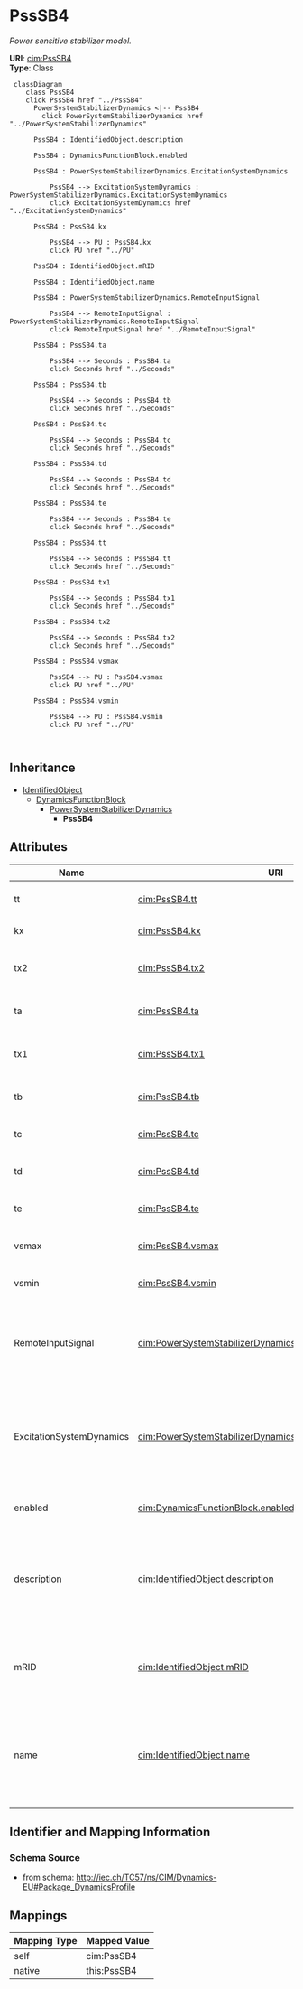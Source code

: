 # PssSB4


_Power sensitive stabilizer model._





**URI**: [cim:PssSB4](http://iec.ch/TC57/CIM100#PssSB4)<br />
**Type**: Class




```mermaid
 classDiagram
    class PssSB4
    click PssSB4 href "../PssSB4"
      PowerSystemStabilizerDynamics <|-- PssSB4
        click PowerSystemStabilizerDynamics href "../PowerSystemStabilizerDynamics"
      
      PssSB4 : IdentifiedObject.description
        
      PssSB4 : DynamicsFunctionBlock.enabled
        
      PssSB4 : PowerSystemStabilizerDynamics.ExcitationSystemDynamics
        
          PssSB4 --> ExcitationSystemDynamics : PowerSystemStabilizerDynamics.ExcitationSystemDynamics
          click ExcitationSystemDynamics href "../ExcitationSystemDynamics"
        
      PssSB4 : PssSB4.kx
        
          PssSB4 --> PU : PssSB4.kx
          click PU href "../PU"
        
      PssSB4 : IdentifiedObject.mRID
        
      PssSB4 : IdentifiedObject.name
        
      PssSB4 : PowerSystemStabilizerDynamics.RemoteInputSignal
        
          PssSB4 --> RemoteInputSignal : PowerSystemStabilizerDynamics.RemoteInputSignal
          click RemoteInputSignal href "../RemoteInputSignal"
        
      PssSB4 : PssSB4.ta
        
          PssSB4 --> Seconds : PssSB4.ta
          click Seconds href "../Seconds"
        
      PssSB4 : PssSB4.tb
        
          PssSB4 --> Seconds : PssSB4.tb
          click Seconds href "../Seconds"
        
      PssSB4 : PssSB4.tc
        
          PssSB4 --> Seconds : PssSB4.tc
          click Seconds href "../Seconds"
        
      PssSB4 : PssSB4.td
        
          PssSB4 --> Seconds : PssSB4.td
          click Seconds href "../Seconds"
        
      PssSB4 : PssSB4.te
        
          PssSB4 --> Seconds : PssSB4.te
          click Seconds href "../Seconds"
        
      PssSB4 : PssSB4.tt
        
          PssSB4 --> Seconds : PssSB4.tt
          click Seconds href "../Seconds"
        
      PssSB4 : PssSB4.tx1
        
          PssSB4 --> Seconds : PssSB4.tx1
          click Seconds href "../Seconds"
        
      PssSB4 : PssSB4.tx2
        
          PssSB4 --> Seconds : PssSB4.tx2
          click Seconds href "../Seconds"
        
      PssSB4 : PssSB4.vsmax
        
          PssSB4 --> PU : PssSB4.vsmax
          click PU href "../PU"
        
      PssSB4 : PssSB4.vsmin
        
          PssSB4 --> PU : PssSB4.vsmin
          click PU href "../PU"
        
      
```





## Inheritance
* [IdentifiedObject](IdentifiedObject.md)
    * [DynamicsFunctionBlock](DynamicsFunctionBlock.md)
        * [PowerSystemStabilizerDynamics](PowerSystemStabilizerDynamics.md)
            * **PssSB4**



## Attributes


| Name | URI | Cardinality and Range | Description | Inheritance |
| ---  | --- | --- | --- | --- |
| tt | [cim:PssSB4.tt](http://iec.ch/TC57/CIM100#PssSB4.tt) | 1 <br />  [Seconds](Seconds.md)  | Time constant (<i>Tt</i>) (&gt;= 0) | direct |
| kx | [cim:PssSB4.kx](http://iec.ch/TC57/CIM100#PssSB4.kx) | 1 <br />  [PU](PU.md)  | Gain (<i>Kx</i>) | direct |
| tx2 | [cim:PssSB4.tx2](http://iec.ch/TC57/CIM100#PssSB4.tx2) | 1 <br />  [Seconds](Seconds.md)  | Time constant (<i>Tx2</i>) (&gt;= 0) | direct |
| ta | [cim:PssSB4.ta](http://iec.ch/TC57/CIM100#PssSB4.ta) | 1 <br />  [Seconds](Seconds.md)  | Time constant (<i>Ta</i>) (&gt;= 0) | direct |
| tx1 | [cim:PssSB4.tx1](http://iec.ch/TC57/CIM100#PssSB4.tx1) | 1 <br />  [Seconds](Seconds.md)  | Reset time constant (<i>Tx1</i>) (&gt;= 0) | direct |
| tb | [cim:PssSB4.tb](http://iec.ch/TC57/CIM100#PssSB4.tb) | 1 <br />  [Seconds](Seconds.md)  | Time constant (<i>Tb</i>) (&gt;= 0) | direct |
| tc | [cim:PssSB4.tc](http://iec.ch/TC57/CIM100#PssSB4.tc) | 1 <br />  [Seconds](Seconds.md)  | Time constant (<i>Tc</i>) (&gt;= 0) | direct |
| td | [cim:PssSB4.td](http://iec.ch/TC57/CIM100#PssSB4.td) | 1 <br />  [Seconds](Seconds.md)  | Time constant (<i>Td</i>) (&gt;= 0) | direct |
| te | [cim:PssSB4.te](http://iec.ch/TC57/CIM100#PssSB4.te) | 1 <br />  [Seconds](Seconds.md)  | Time constant (<i>Te</i>) (&gt;= 0) | direct |
| vsmax | [cim:PssSB4.vsmax](http://iec.ch/TC57/CIM100#PssSB4.vsmax) | 1 <br />  [PU](PU.md)  | Limiter (<i>Vsmax</i>) (&gt; PssSB4 | direct |
| vsmin | [cim:PssSB4.vsmin](http://iec.ch/TC57/CIM100#PssSB4.vsmin) | 1 <br />  [PU](PU.md)  | Limiter (<i>Vsmin</i>) (&lt; PssSB4 | direct |
| RemoteInputSignal | [cim:PowerSystemStabilizerDynamics.RemoteInputSignal](http://iec.ch/TC57/CIM100#PowerSystemStabilizerDynamics.RemoteInputSignal) | * <br />  [RemoteInputSignal](RemoteInputSignal.md)  | Remote input signal used by this power system stabilizer model | [PowerSystemStabilizerDynamics](PowerSystemStabilizerDynamics.md) |
| ExcitationSystemDynamics | [cim:PowerSystemStabilizerDynamics.ExcitationSystemDynamics](http://iec.ch/TC57/CIM100#PowerSystemStabilizerDynamics.ExcitationSystemDynamics) | 1 <br />  [ExcitationSystemDynamics](ExcitationSystemDynamics.md)  | Excitation system model with which this power system stabilizer model is asso... | [PowerSystemStabilizerDynamics](PowerSystemStabilizerDynamics.md) |
| enabled | [cim:DynamicsFunctionBlock.enabled](http://iec.ch/TC57/CIM100#DynamicsFunctionBlock.enabled) | 1 <br />  boolean  | Function block used indicator | [DynamicsFunctionBlock](DynamicsFunctionBlock.md) |
| description | [cim:IdentifiedObject.description](http://iec.ch/TC57/CIM100#IdentifiedObject.description) | 0..1 <br />  string  | The description is a free human readable text describing or naming the object | [IdentifiedObject](IdentifiedObject.md) |
| mRID | [cim:IdentifiedObject.mRID](http://iec.ch/TC57/CIM100#IdentifiedObject.mRID) | 1 <br />  string  | Master resource identifier issued by a model authority | [IdentifiedObject](IdentifiedObject.md) |
| name | [cim:IdentifiedObject.name](http://iec.ch/TC57/CIM100#IdentifiedObject.name) | 0..1 <br />  string  | The name is any free human readable and possibly non unique text naming the o... | [IdentifiedObject](IdentifiedObject.md) |









## Identifier and Mapping Information







### Schema Source


* from schema: http://iec.ch/TC57/ns/CIM/Dynamics-EU#Package_DynamicsProfile





## Mappings

| Mapping Type | Mapped Value |
| ---  | ---  |
| self | cim:PssSB4 |
| native | this:PssSB4 |




